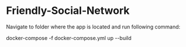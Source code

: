 # Friendly-Social-Network

Navigate to folder where the app is located and run following command:

  docker-compose -f docker-compose.yml up --build
